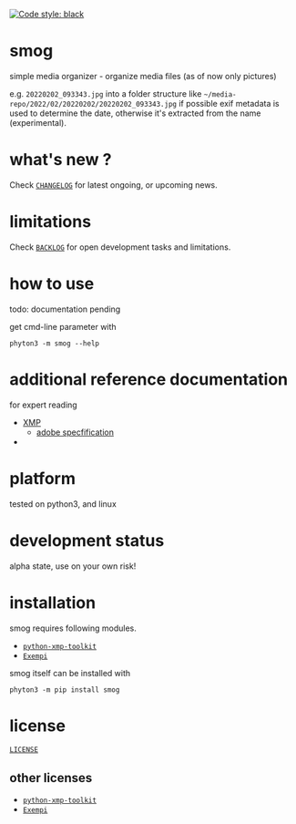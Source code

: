 [![Code style: black](https://img.shields.io/badge/code%20style-black-000000.svg)](https://github.com/psf/black)

# smog 

simple media organizer - organize media files (as of now only pictures)

e.g. `20220202_093343.jpg`
into a folder structure like 
`~/media-repo/2022/02/20220202/20220202_093343.jpg`
if possible exif metadata is used to determine the date,
otherwise it's extracted from the name (experimental).


# what's new ?

Check
[`CHANGELOG`](https://github.com/kr-g/smog/blob/main/CHANGELOG.md)
for latest ongoing, or upcoming news.


# limitations

Check 
[`BACKLOG`](https://github.com/kr-g/smog/blob/main/BACKLOG.md)
for open development tasks and limitations.


# how to use

todo: documentation pending

get cmd-line parameter with

    phyton3 -m smog --help


# additional reference documentation

for expert reading 

- [XMP](https://en.wikipedia.org/wiki/Extensible_Metadata_Platform)
  - [adobe specfification](https://github.com/adobe/xmp-docs) 
- 


# platform

tested on python3, and linux


# development status

alpha state, use on your own risk!


# installation

smog requires following modules. 

- [`python-xmp-toolkit`](https://github.com/python-xmp-toolkit/python-xmp-toolkit)  
- [`Exempi`](https://libopenraw.freedesktop.org/exempi/)


smog itself can be installed with

    phyton3 -m pip install smog
    


# license

[`LICENSE`](https://github.com/kr-g/smog/blob/main/LICENSE.md)


## other licenses

- [`python-xmp-toolkit`](https://github.com/python-xmp-toolkit/python-xmp-toolkit)  
- [`Exempi`](https://libopenraw.freedesktop.org/exempi/)

